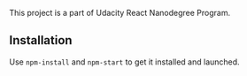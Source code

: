 This project is a part of Udacity React Nanodegree Program.

## Installation

Use `npm-install` and `npm-start` to get it installed and launched.

